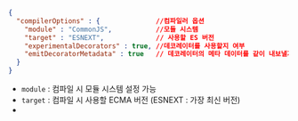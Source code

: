 ```json
{
  "compilerOptions" : {              //컴파일러 옵션
    "module" : "CommonJS",           //모듈 시스템
    "target" : "ESNEXT",             // 사용할 ES 버전 
    "experimentalDecorators" : true, //데코레이터를 사용할지 여부
    "emitDecoratorMetadata" : true   // 데코레이터의 메타 데이터를 같이 내보낼지 여부
  }
}
```

- `module` : 컴파일 시 모듈 시스템 설정 가능
- `target` : 컴파일 시 사용할 ECMA 버전 (ESNEXT : 가장 최신 버전)
- 